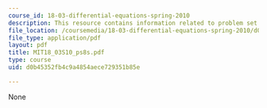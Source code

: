 ```yaml
---
course_id: 18-03-differential-equations-spring-2010
description: This resource contains information related to problem set 8.
file_location: /coursemedia/18-03-differential-equations-spring-2010/d0b45352fb4c9a4854aece729351b85e_MIT18_03S10_ps8s.pdf
file_type: application/pdf
layout: pdf
title: MIT18_03S10_ps8s.pdf
type: course
uid: d0b45352fb4c9a4854aece729351b85e

---
```

None